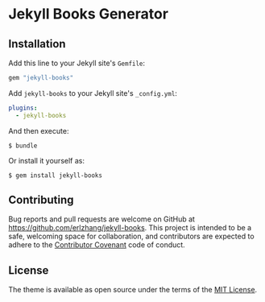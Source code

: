# Jekyll Books Generator

## Installation

Add this line to your Jekyll site's `Gemfile`:

```ruby
gem "jekyll-books"
```

Add `jekyll-books` to your Jekyll site's `_config.yml`:

```yaml
plugins:
  - jekyll-books
```

And then execute:

    $ bundle

Or install it yourself as:

    $ gem install jekyll-books

## Contributing

Bug reports and pull requests are welcome on GitHub at https://github.com/erlzhang/jekyll-books. This project is intended to be a safe, welcoming space for collaboration, and contributors are expected to adhere to the [Contributor Covenant](http://contributor-covenant.org) code of conduct.

## License

The theme is available as open source under the terms of the [MIT License](https://opensource.org/licenses/MIT).

